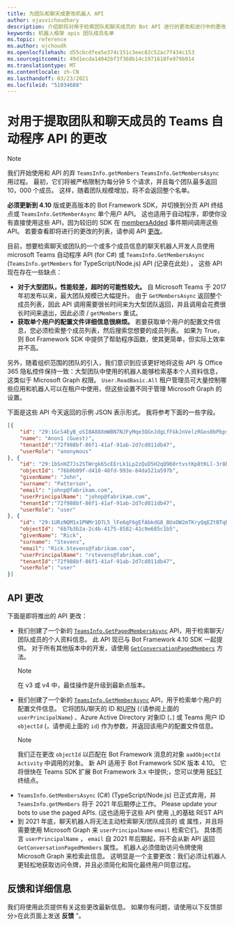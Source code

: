 ```yaml
---
title: 为团队和聊天成更改机器人 API
author: ojasvichoudhary
description: 介绍即将对用于检索团队和聊天成员的 Bot API 进行的更改和进行中的更改
keywords: 机器人框架 apis 团队成员名单
ms.topic: reference
ms.author: ojchoudh
ms.openlocfilehash: d55cbcdfea5e374c151c3eec82c52ac7f434c153
ms.sourcegitcommit: 49d1ecda14042bf3f368b14c1971618fe979b914
ms.translationtype: MT
ms.contentlocale: zh-CN
ms.lasthandoff: 03/23/2021
ms.locfileid: "51034688"
---
```

# <a name="changes-to-teams-bot-apis-for-fetching-team-and-chat-members"></a>对用于提取团队和聊天成员的 Teams 自动程序 API 的更改

>[!NOTE]
> 我们开始使用和 API 的弃 `TeamsInfo.getMembers` `TeamsInfo.GetMembersAsync` 用过程。 最初，它们将被严格限制为每分钟 5 个请求，并且每个团队最多返回 10，000 个成员。 这样，随着团队规模增加，将不会返回整个名单。 
> 
> **必须更新到 4.10** 版或更高版本的 Bot Framework SDK，并切换到分页 API 终结点或 `TeamsInfo.GetMemberAsync` 单个用户 API。 这也适用于自动程序，即使你没有直接使用这些 API，因为较旧的 SDK 在 [membersAdded](../bots/how-to/conversations/subscribe-to-conversation-events.md#team-members-added) 事件期间调用这些 API。 若要查看即将进行的更改的列表，请参阅 API [更改](team-chat-member-api-changes.md#api-changes)。 

目前，想要检索聊天或团队的一个或多个成员信息的聊天机器人开发人员使用 microsoft Teams 自动程序 API (for C#) 或 `TeamsInfo.GetMembersAsync` (`TeamsInfo.getMembers` for TypeScript/Node.js) API [ (](../bots/how-to/get-teams-context.md#fetching-the-roster-or-user-profile)记录在此处) 。 这些 API 现在存在一些缺点：

* **对于大型团队，性能较差，超时的可能性较大。** 自 Microsoft Teams 于 2017 年初发布以来，最大团队规模已大幅提升。 由于 `GetMembersAsync` 返回整个成员列表，因此 API 调用需要很长时间来为大型团队返回，并且调用会花费很长时间来退出，因此必须 / `getMembers` 重试。
* **获取单个用户的配置文件详细信息很麻烦。** 若要获取单个用户的配置文件信息，您必须检索整个成员列表，然后搜索您想要的成员列表。 如果为 True，则 Bot Framework SDK 中提供了帮助程序函数，使其更简单，但实际上效率并不高。

另外，随着组织范围的团队的引入，我们意识到应该更好地将这些 API 与 Office 365 隐私控件保持一致：大型团队中使用的机器人能够检索基本个人资料信息，这类似于 Microsoft Graph 权限。 `User.ReadBasic.All` 租户管理员可大量控制哪些应用和机器人可以在租户中使用，但这些设置不同于管理 Microsoft Graph 的设置。

下面是这些 API 今天返回的示例 JSON 表示形式。 我将参考下面的一些字段。

```json
[{
    "id": "29:1GcS4EyB_oSI8A88XmWBN7NJFyMqe3QGnJdgLfFGkJnVelzRGos0bPbpsfJjcbAD22bmKc4GMbrY2g4JDrrA8vM06X1-cHHle4zOE6U4ttcc",
    "name": "Anon1 (Guest)",
    "tenantId":"72f988bf-86f1-41af-91ab-2d7cd011db47",
    "userRole": "anonymous"
}, {
    "id": "29:1bSnHZ7Js2STWrgk6ScEErLk1Lp2zQuD5H2qQ960rtvstKp8tKLl-3r8b6DoW0QxZimuTxk_kupZ1DBMpvIQQUAZL-PNj0EORDvRZXy8kvWk",
    "objectId": "76b0b09f-d410-48fd-993e-84da521a597b",
    "givenName": "John",
    "surname": "Patterson",
    "email": "johnp@fabrikam.com",
    "userPrincipalName": "johnp@fabrikam.com",
    "tenantId":"72f988bf-86f1-41af-91ab-2d7cd011db47",
    "userRole": "user"
}, {
    "id": "29:1URzNQM1x1PNMr1D7L5_lFe6qF6gEfAbkdG8_BUxOW2mTKryQqEZtBTqDt10-MghkzjYDuUj4KG6nvg5lFAyjOLiGJ4jzhb99WrnI7XKriCs",
    "objectId": "6b7b3b2a-2c4b-4175-8582-41c9e685c1b5",
    "givenName": "Rick",
    "surname": "Stevens",
    "email": "Rick.Stevens@fabrikam.com",
    "userPrincipalName": "rstevens@fabrikam.com",
    "tenantId":"72f988bf-86f1-41af-91ab-2d7cd011db47",
    "userRole": "user"
}]
```

## <a name="api-changes"></a>API 更改
下面是即将推出的 API 更改：

* 我们创建了一个新的 [`TeamsInfo.GetPagedMembersAsync`](../bots/how-to/get-teams-context.md#fetching-the-roster-or-user-profile) API，用于检索聊天/团队成员的个人资料信息。 此 API 现已与 Bot Framework 4.10 SDK 一起提供。 对于所有其他版本中的开发，请使用 [`GetConversationPagedMembers`](/dotnet/api/microsoft.bot.connector.conversationsextensions.getconversationpagedmembersasync?view=botbuilder-dotnet-stable&preserve-view=true) 方法。 
  > [!NOTE]
  > 在 v3 或 v4 中，最佳操作是升级到最新点版本。 
* 我们创建了一个新的 [`TeamsInfo.GetMemberAsync`](../bots/how-to/get-teams-context.md#get-single-member-details) API，用于检索单个用户的配置文件信息。 它将团队/聊天的 ID 和[UPN](https://docs.microsoft.com/windows/win32/ad/naming-properties#userprincipalname) (（请参阅上面的 `userPrincipalName`) 、Azure Active Directory 对象ID (、) 或 Teams 用户 ID `objectId` (，请参阅上面的 `id`) 作为参数，并返回该用户的配置文件信息。 
  > [!NOTE]
  > 我们正在更改 `objectId` 以匹配在 Bot Framework 消息的对象 `aadObjectId` `Activity` 中调用的对象。 新 API 适用于 Bot Framework SDK 版本 4.10。 它将很快在 Teams SDK 扩展 Bot Framework 3.x 中提供;，您可以使用 [REST](../bots/how-to/get-teams-context.md?get-single-member-details) 终结点。
* `TeamsInfo.GetMembersAsync` (C#)  (TypeScript/Node.js) 已正式弃用，并 `TeamsInfo.getMembers` 将于 2021 年后期停止工作。 Please update your bots to use the paged APIs.  (这也适用于这些 API 使用 [.) ](../bots/how-to/get-teams-context.md)的基础 REST API
* 到 2021 年底，聊天机器人将无法主动检索聊天/团队成员的 或 属性，并且将需要使用 Microsoft Graph 来 `userPrincipalName` `email` 检索它们。 具体而言 `userPrincipalName` ， `email` 自 2021 年后期起，将不会从新 API 返回 `GetConversationPagedMembers` 属性。 机器人必须借助访问令牌使用 Microsoft Graph 来检索此信息。 这明显是一个主要更改：我们必须让机器人更轻松地获取访问令牌，并且必须简化和简化最终用户同意过程。

## <a name="feedback-and-more-information"></a>反馈和详细信息
我们将使用此页提供有关这些更改最新信息。 如果你有问题，请使用以下反馈部分>在此页面上发送 **反馈** "。 
